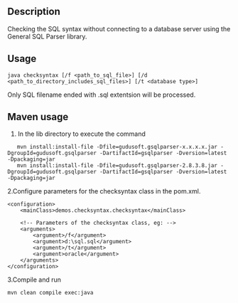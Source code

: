 ## Description
Checking the SQL syntax without connecting to a database server using the General 
SQL Parser library.

## Usage
`java checksyntax [/f <path_to_sql_file>] [/d <path_to_directory_includes_sql_files>] [/t <database type>]`

Only SQL filename ended with .sql extentsion will be processed.

## Maven usage 

1. In the lib directory to execute the command
```mvn
   mvn install:install-file -Dfile=gudusoft.gsqlparser-x.x.x.x.jar -DgroupId=gudusoft.gsqlparser -DartifactId=gsqlparser -Dversion=latest -Dpackaging=jar
   mvn install:install-file -Dfile=gudusoft.gsqlparser-2.8.3.8.jar -DgroupId=gudusoft.gsqlparser -DartifactId=gsqlparser -Dversion=latest -Dpackaging=jar
````

2.Configure parameters for the checksyntax class in the pom.xml.
```pom
<configuration>
    <mainClass>demos.checksyntax.checksyntax</mainClass>

    <!-- Parameters of the checksyntax class, eg: -->
    <arguments>
        <argument>/f</argument>
        <argument>d:\sql.sql</argument>
        <argument>/t</argument>
        <argument>oracle</argument>
    </arguments>
</configuration>
```

3.Compile and run
```mvn
mvn clean compile exec:java
```
